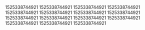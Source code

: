 1525338744921
1525338744921
1525338744921
1525338744921
1525338744921
1525338744921
1525338744921
1525338744921
1525338744921
1525338744921
1525338744921
1525338744921
1525338744921
1525338744921
1525338744921